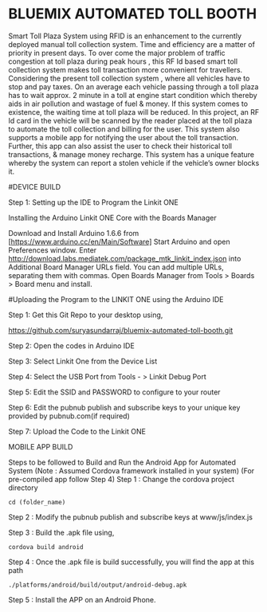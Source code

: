 # BLUEMIX AUTOMATED TOLL BOOTH
Smart Toll Plaza System using RFID is an enhancement to the currently deployed manual toll collection system. Time and efficiency are a matter of priority in present days. To over come the major problem of traffic congestion at toll plaza during peak hours , this RF Id based smart toll collection system makes toll transaction more convenient for travellers. Considering the present toll collection system , where all vehicles have to stop and pay taxes. On an average each vehicle passing through a toll plaza has to wait approx. 2 minute in a toll at engine start condition which thereby aids in air pollution and wastage of fuel &amp; money. If this system comes to existence, the waiting time at toll plaza will be reduced.  In this project, an RF Id card in the vehicle will be scanned by the reader placed at the toll plaza to automate the toll collection and billing for the user. This system also supports a mobile app for notifying the user about the toll transaction. Further, this app can also assist the user to check their historical toll transactions, &amp; manage money recharge. This system has a unique feature whereby the system can report a stolen vehicle if the vehicle’s owner blocks it.

#DEVICE BUILD

Step 1: Setting up the IDE to Program the Linkit ONE

Installing the Arduino Linkit ONE Core with the Boards Manager

Download and Install Arduino 1.6.6 from [https://www.arduino.cc/en/Main/Software]
Start Arduino and open Preferences window.
Enter http://download.labs.mediatek.com/package_mtk_linkit_index.json into Additional Board Manager URLs field.
You can add multiple URLs, separating them with commas.
Open Boards Manager from Tools > Boards > Board menu and install.

#Uploading the Program to the LINKIT ONE using the Arduino IDE

Step 1: Get this Git Repo to your desktop using,

https://github.com/suryasundarraj/bluemix-automated-toll-booth.git

Step 2: Open the codes in Arduino IDE

Step 3: Select Linkit One from the Device List

Step 4: Select the USB Port from Tools - > Linkit Debug Port

Step 5: Edit the SSID and PASSWORD to configure to your router

Step 6: Edit the pubnub publish and subscribe keys to your unique key provided by pubnub.com(if required)

Step 7: Upload the Code to the Linkit ONE

MOBILE APP BUILD

Steps to be followed to Build and Run the Android App for Automated System (Note : Assumed Cordova framework installed in your system) (For pre-compiled app follow Step 4) Step 1 : Change the cordova project directory

    cd (folder_name)
Step 2 : Modify the pubnub publish and subscribe keys at www/js/index.js

Step 3 : Build the .apk file using,

    cordova build android
Step 4 : Once the .apk file is build successfully, you will find the app at this path

    ./platforms/android/build/output/android-debug.apk
Step 5 : Install the APP on an Android Phone.
